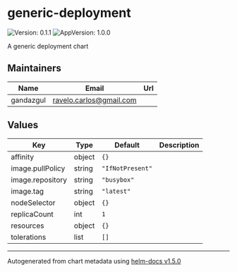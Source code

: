 # generic-deployment

![Version: 0.1.1](https://img.shields.io/badge/Version-0.1.1-informational?style=flat-square) ![AppVersion: 1.0.0](https://img.shields.io/badge/AppVersion-1.0.0-informational?style=flat-square)

A generic deployment chart

## Maintainers

| Name | Email | Url |
| ---- | ------ | --- |
| gandazgul | ravelo.carlos@gmail.com |  |

## Values

| Key | Type | Default | Description |
|-----|------|---------|-------------|
| affinity | object | `{}` |  |
| image.pullPolicy | string | `"IfNotPresent"` |  |
| image.repository | string | `"busybox"` |  |
| image.tag | string | `"latest"` |  |
| nodeSelector | object | `{}` |  |
| replicaCount | int | `1` |  |
| resources | object | `{}` |  |
| tolerations | list | `[]` |  |

----------------------------------------------
Autogenerated from chart metadata using [helm-docs v1.5.0](https://github.com/norwoodj/helm-docs/releases/v1.5.0)
